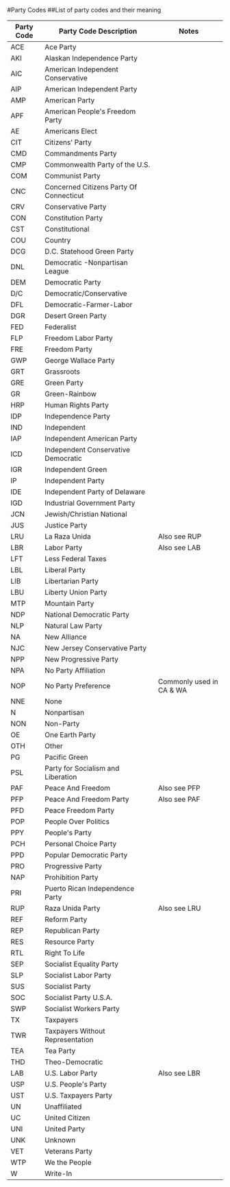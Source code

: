 #Party Codes
##List of party codes and their meaning

|   Party Code | Party Code Description | Notes |
|-----|-----|-----|
|   ACE |   Ace Party   |       |
|   AKI |   Alaskan Independence Party  |       |
|   AIC |   American Independent Conservative   |       |
|   AIP |   American Independent Party  |       |
|   AMP |   American Party  |       |
|   APF |   American People's Freedom Party |       |
|   AE  |   Americans Elect |       |
|   CIT |   Citizens' Party |       |
|   CMD |   Commandments Party  |       |
|   CMP |   Commonwealth Party of the U.S.  |       |
|   COM |   Communist Party |       |
|   CNC |   Concerned Citizens Party Of Connecticut |       |
|   CRV |   Conservative Party  |       |
|   CON |   Constitution Party  |       |
|   CST |   Constitutional  |       |
|   COU |   Country |       |
|   DCG |   D.C. Statehood Green Party  |       |
|   DNL |   Democratic -Nonpartisan League  |       |
|   DEM |   Democratic Party    |       |
|   D/C |   Democratic/Conservative |       |
|   DFL |   Democratic-Farmer-Labor |       |
|   DGR |   Desert Green Party  |       |
|   FED |   Federalist  |       |
|   FLP |   Freedom Labor Party |       |
|   FRE |   Freedom Party   |       |
|   GWP |   George Wallace Party    |       |
|   GRT |   Grassroots  |       |
|   GRE |   Green Party |       |
|   GR  |   Green-Rainbow   |       |
|   HRP |   Human Rights Party  |       |
|   IDP |   Independence Party  |       |
|   IND |   Independent |       |
|   IAP |   Independent American Party  |       |
|   ICD |   Independent Conservative Democratic |       |
|   IGR |   Independent Green   |       |
|   IP  |   Independent Party   |       |
|   IDE |   Independent Party of Delaware   |       |
|   IGD |   Industrial Government Party |       |
|   JCN |   Jewish/Christian National   |       |
|   JUS |   Justice Party   |       |
|   LRU |   La Raza Unida   |   Also see RUP    |
|   LBR |   Labor Party |   Also see LAB    |
|   LFT |   Less Federal Taxes  |       |
|   LBL |   Liberal Party   |       |
|   LIB |   Libertarian Party   |       |
|   LBU |   Liberty Union Party |       |
|   MTP |   Mountain Party  |       |
|   NDP |   National Democratic Party   |       |
|   NLP |   Natural Law Party   |       |
|   NA  |   New Alliance    |       |
|   NJC |   New Jersey Conservative Party   |       |
|   NPP |   New Progressive Party   |       |
|   NPA |   No Party Affiliation    |       |
|   NOP |   No Party Preference |   Commonly used in CA & WA    |
|   NNE |   None    |       |
|   N   |   Nonpartisan |       |
|   NON |   Non-Party   |       |
|   OE  |   One Earth Party |       |
|   OTH |   Other   |       |
|   PG  |   Pacific Green   |       |
|   PSL |   Party for Socialism and Liberation  |       |
|   PAF |   Peace And Freedom   |   Also see PFP    |
|   PFP |   Peace And Freedom Party |   Also see PAF    |
|   PFD |   Peace Freedom Party |       |
|   POP |   People Over Politics    |       |
|   PPY |   People's Party  |       |
|   PCH |   Personal Choice Party   |       |
|   PPD |   Popular Democratic Party    |       |
|   PRO |   Progressive Party   |       |
|   NAP |   Prohibition Party   |       |
|   PRI |   Puerto Rican Independence Party |       |
|   RUP |   Raza Unida Party    |   Also see LRU    |
|   REF |   Reform Party    |       |
|   REP |   Republican Party    |       |
|   RES |   Resource Party  |       |
|   RTL |   Right To Life   |       |
|   SEP |   Socialist Equality Party    |       |
|   SLP |   Socialist Labor Party   |       |
|   SUS |   Socialist Party |       |
|   SOC |   Socialist Party U.S.A.  |       |
|   SWP |   Socialist Workers Party |       |
|   TX  |   Taxpayers   |       |
|   TWR |   Taxpayers Without Representation    |       |
|   TEA |   Tea Party   |       |
|   THD |   Theo-Democratic |       |
|   LAB |   U.S. Labor Party    |   Also see LBR    |
|   USP |   U.S. People's Party |       |
|   UST |   U.S. Taxpayers Party    |       |
|   UN  |   Unaffiliated    |       |
|   UC  |   United Citizen  |       |
|   UNI |   United Party    |       |
|   UNK |   Unknown |       |
|   VET |   Veterans Party  |       |
|   WTP |   We the People   |       |
|   W   |   Write-In    |       |